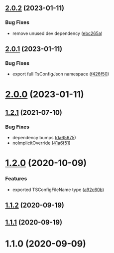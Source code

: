 ## [2.0.2](https://github.com/bconnorwhite/types-tsconfig/compare/v2.0.1...v2.0.2) (2023-01-11)


### Bug Fixes

* remove unused dev dependency ([ebc265a](https://github.com/bconnorwhite/types-tsconfig/commit/ebc265a6ec65e421a2e4ee5002760a1a152aae35))



## [2.0.1](https://github.com/bconnorwhite/types-tsconfig/compare/v2.0.0...v2.0.1) (2023-01-11)


### Bug Fixes

* export full TsConfigJson namespace ([f426f50](https://github.com/bconnorwhite/types-tsconfig/commit/f426f5056390484486bf6775aac1971bb4e0282f))



# [2.0.0](https://github.com/bconnorwhite/types-tsconfig/compare/v1.2.1...v2.0.0) (2023-01-11)



## [1.2.1](https://github.com/bconnorwhite/types-tsconfig/compare/v1.2.0...v1.2.1) (2021-07-10)


### Bug Fixes

* dependency bumps ([da65675](https://github.com/bconnorwhite/types-tsconfig/commit/da6567521cc34d88f103f0997df1571e975b11bf))
* noImplicitOverride ([41a6f51](https://github.com/bconnorwhite/types-tsconfig/commit/41a6f5196e504233bcd75c6239f1e258f8d77f4b))



# [1.2.0](https://github.com/bconnorwhite/types-tsconfig/compare/v1.1.2...v1.2.0) (2020-10-09)


### Features

* exported TSConfigFileName type ([a92c60b](https://github.com/bconnorwhite/types-tsconfig/commit/a92c60b31add8e917978a7f6ce0dfd2af5bf8024))



## [1.1.2](https://github.com/bconnorwhite/types-tsconfig/compare/v1.1.1...v1.1.2) (2020-09-19)



## [1.1.1](https://github.com/bconnorwhite/types-tsconfig/compare/v1.1.0...v1.1.1) (2020-09-19)



# 1.1.0 (2020-09-09)



